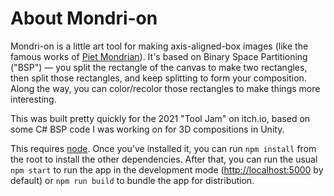 # About Mondri-on

Mondri-on is a little art tool for making axis-aligned-box images (like the famous works of [Piet Mondrian](https://en.wikipedia.org/wiki/Piet_Mondrian)). It's based on Binary Space Partitioning ("BSP") — you split the rectangle of the canvas to make two rectangles, then split those rectangles, and keep splitting to form your composition. Along the way, you can color/recolor those rectangles to make things more interesting.

This was built pretty quickly for the 2021 "Tool Jam" on itch.io, based on some C# BSP code I was working on for 3D compositions in Unity.


This requires [node](https://nodejs.dev/). Once you've installed it, you can run `npm install` from the root to install the other dependencies. After that, you can run the usual `npm start` to run the app in the development mode ([http://localhost:5000](http://localhost:5000) by default) or `npm run build` to bundle the app for distribution.
